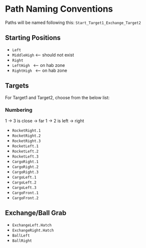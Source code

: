 # Path Naming Conventions #

Paths will be named following this: ``` Start_Target1_Exchange_Target2 ```

## Starting Positions ##
* ``` Left ```
* ``` MiddleHigh ``` <-- should not exist
* ``` Right ```
* ```LeftHigh ``` <-- on hab zone
* ```RightHigh ``` <-- on hab zone

## Targets ##

For Target1 and Target2, choose from the below list:

### Numbering ###

1 -> 3 is close -> far
1 -> 2 is left -> right

* ``` RocketRight.1 ```
* ``` RocketRight.2 ```
* ``` RocketRight.3 ```
* ``` RocketLeft.1 ```
* ``` RocketLeft.2 ```
* ``` RocketLeft.3 ```
* ``` CargoRight.1 ```
* ``` CargoRight.2 ```
* ``` CargoRight.3 ```
* ``` CargoLeft.1 ```
* ``` CargoLeft.2 ```
* ``` CargoLeft.3 ```
* ``` CargoFront.1 ```
* ``` CargoFront.2 ```

## Exchange/Ball Grab ##

* ``` ExchangeLeft.Hatch ```
* ``` ExchangeRight.Hatch ```
* ``` BallLeft ```
* ``` BallRight ```


